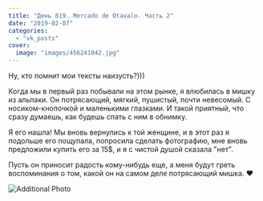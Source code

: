 ```yaml
---
title: "День 819. Mercado de Otavalo. Часть 2"
date: "2019-02-07"
categories: 
  - "vk_posts"
cover:
  image: "images/456241042.jpg"
---
```


Ну, кто помнит мои тексты наизусть?)))

Когда мы в первый раз побывали на этом рынке, я влюбилась в мишку из альпаки. Он потрясающий, мягкий, пушистый, почти невесомый. С носиком-кнопочкой и маленькими глазками. И такой приятный, что сразу думаешь, как будешь спать с ним в обнимку.

<!--more-->

Я его нашла! Мы вновь вернулись к той женщине, и в этот раз я подольше его пощупала, попросила сделать фотографию, мне вновь предложили купить его за 15$, и я с чистой душой сказала "нет".

Пусть он приносит радость кому-нибудь еще, а меня будут греть воспоминания о том, какой он на самом деле потрясающий мишка. ❤

![Additional Photo](https://vodpop.ru/wp-content/uploads/2023/07/456241043.jpg)
